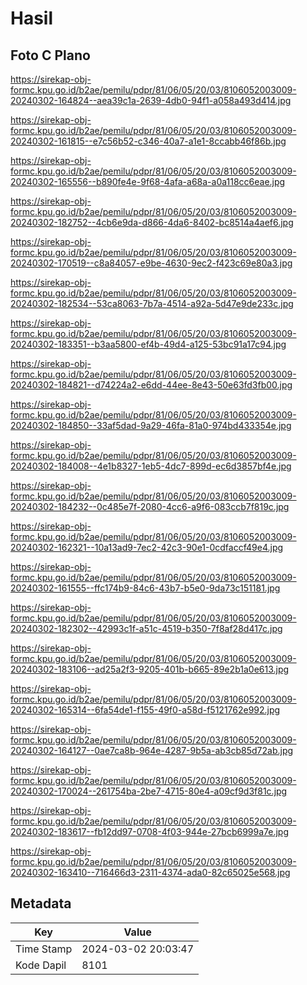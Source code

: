 # Hasil

## Foto C Plano

https://sirekap-obj-formc.kpu.go.id/b2ae/pemilu/pdpr/81/06/05/20/03/8106052003009-20240302-164824--aea39c1a-2639-4db0-94f1-a058a493d414.jpg

https://sirekap-obj-formc.kpu.go.id/b2ae/pemilu/pdpr/81/06/05/20/03/8106052003009-20240302-161815--e7c56b52-c346-40a7-a1e1-8ccabb46f86b.jpg

https://sirekap-obj-formc.kpu.go.id/b2ae/pemilu/pdpr/81/06/05/20/03/8106052003009-20240302-165556--b890fe4e-9f68-4afa-a68a-a0a118cc6eae.jpg

https://sirekap-obj-formc.kpu.go.id/b2ae/pemilu/pdpr/81/06/05/20/03/8106052003009-20240302-182752--4cb6e9da-d866-4da6-8402-bc8514a4aef6.jpg

https://sirekap-obj-formc.kpu.go.id/b2ae/pemilu/pdpr/81/06/05/20/03/8106052003009-20240302-170519--c8a84057-e9be-4630-9ec2-f423c69e80a3.jpg

https://sirekap-obj-formc.kpu.go.id/b2ae/pemilu/pdpr/81/06/05/20/03/8106052003009-20240302-182534--53ca8063-7b7a-4514-a92a-5d47e9de233c.jpg

https://sirekap-obj-formc.kpu.go.id/b2ae/pemilu/pdpr/81/06/05/20/03/8106052003009-20240302-183351--b3aa5800-ef4b-49d4-a125-53bc91a17c94.jpg

https://sirekap-obj-formc.kpu.go.id/b2ae/pemilu/pdpr/81/06/05/20/03/8106052003009-20240302-184821--d74224a2-e6dd-44ee-8e43-50e63fd3fb00.jpg

https://sirekap-obj-formc.kpu.go.id/b2ae/pemilu/pdpr/81/06/05/20/03/8106052003009-20240302-184850--33af5dad-9a29-46fa-81a0-974bd433354e.jpg

https://sirekap-obj-formc.kpu.go.id/b2ae/pemilu/pdpr/81/06/05/20/03/8106052003009-20240302-184008--4e1b8327-1eb5-4dc7-899d-ec6d3857bf4e.jpg

https://sirekap-obj-formc.kpu.go.id/b2ae/pemilu/pdpr/81/06/05/20/03/8106052003009-20240302-184232--0c485e7f-2080-4cc6-a9f6-083ccb7f819c.jpg

https://sirekap-obj-formc.kpu.go.id/b2ae/pemilu/pdpr/81/06/05/20/03/8106052003009-20240302-162321--10a13ad9-7ec2-42c3-90e1-0cdfaccf49e4.jpg

https://sirekap-obj-formc.kpu.go.id/b2ae/pemilu/pdpr/81/06/05/20/03/8106052003009-20240302-161555--ffc174b9-84c6-43b7-b5e0-9da73c151181.jpg

https://sirekap-obj-formc.kpu.go.id/b2ae/pemilu/pdpr/81/06/05/20/03/8106052003009-20240302-182302--42993c1f-a51c-4519-b350-7f8af28d417c.jpg

https://sirekap-obj-formc.kpu.go.id/b2ae/pemilu/pdpr/81/06/05/20/03/8106052003009-20240302-183106--ad25a2f3-9205-401b-b665-89e2b1a0e613.jpg

https://sirekap-obj-formc.kpu.go.id/b2ae/pemilu/pdpr/81/06/05/20/03/8106052003009-20240302-165314--6fa54de1-f155-49f0-a58d-f5121762e992.jpg

https://sirekap-obj-formc.kpu.go.id/b2ae/pemilu/pdpr/81/06/05/20/03/8106052003009-20240302-164127--0ae7ca8b-964e-4287-9b5a-ab3cb85d72ab.jpg

https://sirekap-obj-formc.kpu.go.id/b2ae/pemilu/pdpr/81/06/05/20/03/8106052003009-20240302-170024--261754ba-2be7-4715-80e4-a09cf9d3f81c.jpg

https://sirekap-obj-formc.kpu.go.id/b2ae/pemilu/pdpr/81/06/05/20/03/8106052003009-20240302-183617--fb12dd97-0708-4f03-944e-27bcb6999a7e.jpg

https://sirekap-obj-formc.kpu.go.id/b2ae/pemilu/pdpr/81/06/05/20/03/8106052003009-20240302-163410--716466d3-2311-4374-ada0-82c65025e568.jpg


## Metadata

| Key        | Value               |
| ---------- | ------------------- |
| Time Stamp | 2024-03-02 20:03:47 |
| Kode Dapil | 8101                |



